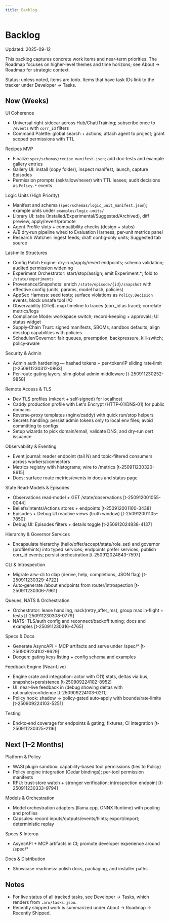 ```yaml
---
title: Backlog
---
```


# Backlog

Updated: 2025-09-12

This backlog captures concrete work items and near-term priorities. The Roadmap focuses on higher‑level themes and time horizons; see About → Roadmap for strategic context.

Status: unless noted, items are todo. Items that have task IDs link to the tracker under Developer → Tasks.

## Now (Weeks)

UI Coherence
- Universal right‑sidecar across Hub/Chat/Training; subscribe once to `/events` with `corr_id` filters
- Command Palette: global search + actions; attach agent to project; grant scoped permissions with TTL

Recipes MVP
- Finalize `spec/schemas/recipe_manifest.json`; add doc‑tests and example gallery entries
- Gallery UI: install (copy folder), inspect manifest, launch, capture Episodes
- Permission prompts (ask/allow/never) with TTL leases; audit decisions as `Policy.*` events

Logic Units (High Priority)
- Manifest and schema (`spec/schemas/logic_unit_manifest.json`); example units under `examples/logic-units/`
- Library UI: tabs (Installed/Experimental/Suggested/Archived), diff preview, apply/revert/promote
- Agent Profile slots + compatibility checks (design + stubs)
- A/B dry‑run pipeline wired to Evaluation Harness; per‑unit metrics panel
- Research Watcher: ingest feeds; draft config‑only units; Suggested tab source

Last‑mile Structures
- Config Patch Engine: dry‑run/apply/revert endpoints; schema validation; audited permission widening
- Experiment Orchestrator: start/stop/assign; emit Experiment.*; fold to `/state/experiments`
- Provenance/Snapshots: enrich `/state/episode/{id}/snapshot` with effective config (units, params, model hash, policies)
- AppSec Harness: seed tests; surface violations as `Policy.Decision` events; block unsafe tool I/O
- Observability (OTel): map timeline to traces (corr_id as trace); correlate metrics/logs
- Compliance Mode: workspace switch; record‑keeping + approvals; UI status widget
- Supply‑Chain Trust: signed manifests, SBOMs, sandbox defaults; align desktop capabilities with policies
- Scheduler/Governor: fair queues, preemption, backpressure, kill‑switch; policy‑aware

Security & Admin
- Admin auth hardening — hashed tokens + per‑token/IP sliding rate‑limit [t-250911230312-0863]
- Per‑route gating layers; slim global admin middleware [t-250911230252-9858]

Remote Access & TLS
- Dev TLS profiles (mkcert + self‑signed) for localhost
- Caddy production profile with Let's Encrypt (HTTP‑01/DNS‑01) for public domains
- Reverse‑proxy templates (nginx/caddy) with quick run/stop helpers
- Secrets handling: persist admin tokens only to local env files; avoid committing to configs
- Setup wizards to pick domain/email, validate DNS, and dry‑run cert issuance

Observability & Eventing
- Event journal: reader endpoint (tail N) and topic‑filtered consumers across workers/connectors
- Metrics registry with histograms; wire to /metrics [t-250911230320-8615]
- Docs: surface route metrics/events in docs and status page

State Read‑Models & Episodes
- Observations read‑model + GET /state/observations [t-250912001055-0044]
- Beliefs/Intents/Actions stores + endpoints [t-250912001100-3438]
- Episodes + Debug UI reactive views (truth window) [t-250912001105-7850]
- Debug UI: Episodes filters + details toggle [t-250912024838-4137]

Hierarchy & Governor Services
- Encapsulate hierarchy (hello/offer/accept/state/role_set) and governor (profile/hints) into typed services; endpoints prefer services; publish corr_id events; persist orchestration [t-250912024843-7597]

CLI & Introspection
- Migrate arw-cli to clap (derive, help, completions, JSON flag) [t-250911230329-4722]
- Auto‑generate /about endpoints from router/introspection [t-250911230306-7961]

Queues, NATS & Orchestration
- Orchestrator: lease handling, nack(retry_after_ms), group max in‑flight + tests [t-250911230308-0779]
- NATS: TLS/auth config and reconnect/backoff tuning; docs and examples [t-250911230316-4765]

Specs & Docs
- Generate AsyncAPI + MCP artifacts and serve under /spec/* [t-250909224102-9629]
- Docgen: gating keys listing + config schema and examples

Feedback Engine (Near‑Live)
- Engine crate and integration: actor with O(1) stats, deltas via bus, snapshot+persistence [t-250909224102-8952]
- UI: near‑live feedback in /debug showing deltas with rationale/confidence [t-250909224103-0211]
- Policy hook: shadow → policy‑gated auto‑apply with bounds/rate‑limits [t-250909224103-5251]

Testing
- End‑to‑end coverage for endpoints & gating; fixtures; CI integration [t-250911230325-2116]

## Next (1–2 Months)

Platform & Policy
- WASI plugin sandbox: capability‑based tool permissions (ties to Policy)
- Policy engine integration (Cedar bindings); per‑tool permission manifests
- RPU: trust‑store watch + stronger verification; introspection endpoint [t-250911230333-9794]

Models & Orchestration
- Model orchestration adapters (llama.cpp, ONNX Runtime) with pooling and profiles
- Capsules: record inputs/outputs/events/hints; export/import; deterministic replay

Specs & Interop
- AsyncAPI + MCP artifacts in CI; promote developer experience around /spec/*

Docs & Distribution
- Showcase readiness: polish docs, packaging, and installer paths

## Notes
- For live status of all tracked tasks, see Developer → Tasks, which renders from `.arw/tasks.json`.
- Recently shipped work is summarized under About → Roadmap → Recently Shipped.
